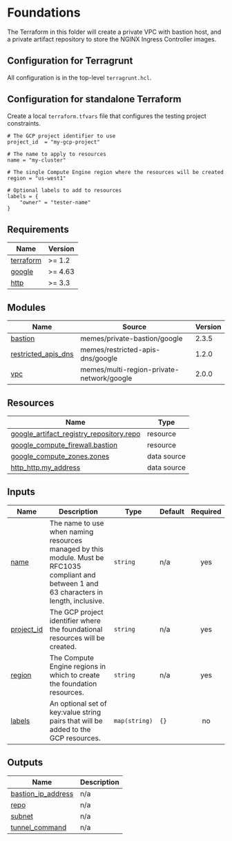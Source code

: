 # Foundations

The Terraform in this folder will create a private VPC with bastion host, and a
private artifact repository to store the NGINX Ingress Controller images.

## Configuration for Terragrunt

All configuration is in the top-level `terragrunt.hcl`.

## Configuration for standalone Terraform

Create a local `terraform.tfvars` file that configures the testing project
constraints.

```hcl
# The GCP project identifier to use
project_id  = "my-gcp-project"

# The name to apply to resources
name = "my-cluster"

# The single Compute Engine region where the resources will be created
region = "us-west1"

# Optional labels to add to resources
labels = {
    "owner" = "tester-name"
}
```

<!-- markdownlint-disable no-inline-html no-bare-urls -->
<!-- BEGINNING OF PRE-COMMIT-TERRAFORM DOCS HOOK -->
## Requirements

| Name | Version |
|------|---------|
| <a name="requirement_terraform"></a> [terraform](#requirement\_terraform) | >= 1.2 |
| <a name="requirement_google"></a> [google](#requirement\_google) | >= 4.63 |
| <a name="requirement_http"></a> [http](#requirement\_http) | >= 3.3 |

## Modules

| Name | Source | Version |
|------|--------|---------|
| <a name="module_bastion"></a> [bastion](#module\_bastion) | memes/private-bastion/google | 2.3.5 |
| <a name="module_restricted_apis_dns"></a> [restricted\_apis\_dns](#module\_restricted\_apis\_dns) | memes/restricted-apis-dns/google | 1.2.0 |
| <a name="module_vpc"></a> [vpc](#module\_vpc) | memes/multi-region-private-network/google | 2.0.0 |

## Resources

| Name | Type |
|------|------|
| [google_artifact_registry_repository.repo](https://registry.terraform.io/providers/hashicorp/google/latest/docs/resources/artifact_registry_repository) | resource |
| [google_compute_firewall.bastion](https://registry.terraform.io/providers/hashicorp/google/latest/docs/resources/compute_firewall) | resource |
| [google_compute_zones.zones](https://registry.terraform.io/providers/hashicorp/google/latest/docs/data-sources/compute_zones) | data source |
| [http_http.my_address](https://registry.terraform.io/providers/hashicorp/http/latest/docs/data-sources/http) | data source |

## Inputs

| Name | Description | Type | Default | Required |
|------|-------------|------|---------|:--------:|
| <a name="input_name"></a> [name](#input\_name) | The name to use when naming resources managed by this module. Must be RFC1035<br>compliant and between 1 and 63 characters in length, inclusive. | `string` | n/a | yes |
| <a name="input_project_id"></a> [project\_id](#input\_project\_id) | The GCP project identifier where the foundational resources will be created. | `string` | n/a | yes |
| <a name="input_region"></a> [region](#input\_region) | The Compute Engine regions in which to create the foundation resources. | `string` | n/a | yes |
| <a name="input_labels"></a> [labels](#input\_labels) | An optional set of key:value string pairs that will be added to the GCP resources. | `map(string)` | `{}` | no |

## Outputs

| Name | Description |
|------|-------------|
| <a name="output_bastion_ip_address"></a> [bastion\_ip\_address](#output\_bastion\_ip\_address) | n/a |
| <a name="output_repo"></a> [repo](#output\_repo) | n/a |
| <a name="output_subnet"></a> [subnet](#output\_subnet) | n/a |
| <a name="output_tunnel_command"></a> [tunnel\_command](#output\_tunnel\_command) | n/a |
<!-- END OF PRE-COMMIT-TERRAFORM DOCS HOOK -->
<!-- markdownlint-enable no-inline-html no-bare-urls -->
